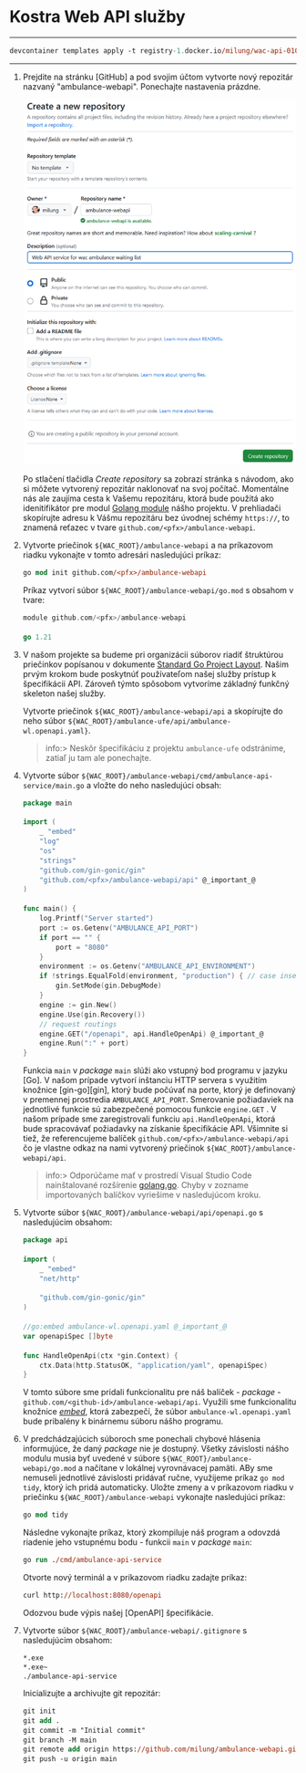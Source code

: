 # Kostra Web API služby

---

```ps
devcontainer templates apply -t registry-1.docker.io/milung/wac-api-010
```

---

1. Prejdite na stránku [GitHub] a pod svojim účtom vytvorte nový repozitár nazvaný "ambulance-webapi". Ponechajte nastavenia prázdne.

    ![Vytvorenie repozitára](img/001-01-CreateRepository.png)

    Po stlačení tlačidla _Create repository_ sa zobrazí stránka s návodom, ako si môžete vytvorený repozitár naklonovať na svoj počítač. Momentálne nás ale zaujíma cesta k Vašemu repozitáru, ktorá bude použitá ako idenitifikátor pre modul [Golang module](https://go.dev/doc/modules/developing) nášho projektu. V prehliadači skopírujte adresu k Vášmu repozitáru bez úvodnej schémy `https://`, to znamená reťazec v tvare `github.com/<pfx>/ambulance-webapi`.

2. Vytvorte priečinok `${WAC_ROOT}/ambulance-webapi` a na príkazovom riadku vykonajte v tomto adresári nasledujúci príkaz:

    ```ps
    go mod init github.com/<pfx>/ambulance-webapi
    ```

    Príkaz vytvorí súbor `${WAC_ROOT}/ambulance-webapi/go.mod` s obsahom v tvare:

    ```go
    module github.com/<pfx>/ambulance-webapi

    go 1.21
    ```

3. V našom projekte sa budeme pri organizácii súborov riadiť štruktúrou priečinkov popísanou v dokumente [Standard Go Project Layout](https://github.com/golang-standards/project-layout/tree/master#readme). Našim prvým krokom bude poskytnúť používateľom našej služby prístup k špecifikácii API. Zároveň týmto spôsobom vytvoríme základný funkčný skeleton našej služby.

   Vytvorte priečinok `${WAC_ROOT}/ambulance-webapi/api` a skopírujte do neho súbor `${WAC_ROOT}/ambulance-ufe/api/ambulance-wl.openapi.yaml}`.

   >info:> Neskôr špecifikáciu z projektu `ambulance-ufe` odstránime, zatiaľ ju tam ale ponechajte.

4. Vytvorte súbor `${WAC_ROOT}/ambulance-webapi/cmd/ambulance-api-service/main.go` a vložte do neho nasledujúci obsah:

   ```go
   package main

   import (
       _ "embed"
       "log"
       "os"
       "strings"
       "github.com/gin-gonic/gin"
       "github.com/<pfx>/ambulance-webapi/api" @_important_@
   )

   func main() {
       log.Printf("Server started")
       port := os.Getenv("AMBULANCE_API_PORT")
       if port == "" {
           port = "8080"
       }
       environment := os.Getenv("AMBULANCE_API_ENVIRONMENT")
       if !strings.EqualFold(environment, "production") { // case insensitive comparison
           gin.SetMode(gin.DebugMode)
       }
       engine := gin.New()
       engine.Use(gin.Recovery())
       // request routings
       engine.GET("/openapi", api.HandleOpenApi) @_important_@
       engine.Run(":" + port)
   }
   ```

   Funkcia `main` v _package_ `main` slúži ako vstupný bod programu v jazyku [Go]. V našom prípade vytvorí inštanciu HTTP servera s využitím knožnice [gin-go][gin], ktorý bude počúvať na porte, ktorý je definovaný v premennej prostredia `AMBULANCE_API_PORT`. Smerovanie požiadaviek na jednotlivé funkcie sú zabezpečené pomocou funkcie `engine.GET` . V našom prípade sme zaregistrovali funkciu `api.HandleOpenApi`, ktorá bude spracovávať požiadavky na získanie špecifikácie API. Všimnite si tiež, že referencujeme balíček `github.com/<pfx>/ambulance-webapi/api` čo je vlastne odkaz na nami vytvorený priečinok `${WAC_ROOT}/ambulance-webapi/api`.

   >info:> Odporúčame mať v  prostredí Visual Studio Code nainštalované rozšírenie [golang.go](https://marketplace.visualstudio.com/items?itemName=golang.Go). Chyby v zozname importovaných balíčkov vyriešime v nasledujúcom kroku.

5. Vytvorte súbor `${WAC_ROOT}/ambulance-webapi/api/openapi.go` s nasledujúcim obsahom:

    ```go
    package api

    import (
        _ "embed"
        "net/http"

        "github.com/gin-gonic/gin"
    )

    //go:embed ambulance-wl.openapi.yaml @_important_@
    var openapiSpec []byte

    func HandleOpenApi(ctx *gin.Context) {
        ctx.Data(http.StatusOK, "application/yaml", openapiSpec)
    }
    ```

    V tomto súbore sme pridali funkcionalitu pre náš balíček - _package_ - `github.com/<github-id>/ambulance-webapi/api`. Využili sme funkcionalitu knožnice [_embed_](https://pkg.go.dev/embed), ktorá zabezpečí, že súbor `ambulance-wl.openapi.yaml` bude pribalény k binárnemu súboru nášho programu.

6. V predchádzajúcich súboroch sme ponechali chybové hlásenia informujúce, že daný _package_ nie je dostupný. Všetky závislosti nášho modulu musia byť uvedené v súbore `${WAC_ROOT}/ambulance-webapi/go.mod` a načítane v lokálnej vyrovnávacej pamäti.  ABy sme nemuseli jednotlivé závislosti pridávať ručne, využijeme príkaz `go mod tidy`, ktorý ich pridá automaticky. Uložte zmeny a v príkazovom riadku v priečinku `${WAC_ROOT}/ambulance-webapi` vykonajte nasledujúci príkaz:

    ```ps
    go mod tidy
    ```

    Následne vykonajte príkaz, ktorý zkompiluje náš program a odovzdá riadenie jeho vstupnému bodu  - funkcii `main` v _package_ `main`:

    ```ps
    go run ./cmd/ambulance-api-service
    ```

    Otvorte nový terminál a v príkazovom riadku zadajte príkaz:

    ```ps
    curl http://localhost:8080/openapi
    ```

    Odozvou bude výpis našej [OpenAPI] špecifikácie.

7. Vytvorte súbor `${WAC_ROOT}/ambulance-webapi/.gitignore` s nasledujúcim obsahom:

    ```text
    *.exe
    *.exe~
    ./ambulance-api-service
    ```

    Inicializujte a archivujte git repozitár:

    ```ps
    git init
    git add .
    git commit -m "Initial commit"
    git branch -M main
    git remote add origin https://github.com/milung/ambulance-webapi.git
    git push -u origin main
    ```
